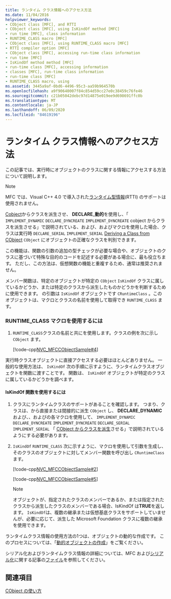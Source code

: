 ```yaml
---
title: ランタイム クラス情報へのアクセス方法
ms.date: 11/04/2016
helpviewer_keywords:
- CObject class [MFC], and RTTI
- CObject class [MFC], using IsKindOf method [MFC]
- run time [MFC], class information
- RUNTIME_CLASS macro [MFC]
- CObject class [MFC], using RUNTIME_CLASS macro [MFC]
- RTTI compiler option [MFC]
- CObject class [MFC], accessing run-time class information
- run time [MFC]
- IsKindOf method method [MFC]
- run-time class [MFC], accessing information
- classes [MFC], run-time class information
- run-time class [MFC]
- RUNTIME_CLASS macro, using
ms.assetid: 3445a9af-0bd6-4496-95c3-aa59b964570b
ms.openlocfilehash: a9f90640007f84c854d59cc27e0c38459c76fe46
ms.sourcegitcommit: c21b05042debc97d14875e019ee9d698691ffc0b
ms.translationtype: MT
ms.contentlocale: ja-JP
ms.lasthandoff: 06/09/2020
ms.locfileid: "84619196"
---
```

# <a name="accessing-run-time-class-information"></a>ランタイム クラス情報へのアクセス方法

この記事では、実行時にオブジェクトのクラスに関する情報にアクセスする方法について説明します。

> [!NOTE]
> MFC では、Visual C++ 4.0 で導入された[ランタイム型情報](../cpp/run-time-type-information.md)(RTTI) のサポートは使用されません。

[Cobject](reference/cobject-class.md)からクラスを派生させ、 **DECLARE**_**動的**を使用し、「 `IMPLEMENT_DYNAMIC` `DECLARE_DYNCREATE` `IMPLEMENT_DYNCREATE` cobject からクラスを派生させる」で説明されている、および、およびマクロを使用した場合、クラスは実行時 `DECLARE_SERIAL` `IMPLEMENT_SERIAL` [Deriving a Class from CObject](deriving-a-class-from-cobject.md) `CObject` にオブジェクトの正確なクラスを判別できます。

この機能は、関数の引数の追加の型チェックが必要な場合や、オブジェクトのクラスに基づいて特殊な目的のコードを記述する必要がある場合に、最も役立ちます。 ただし、この方法は、仮想関数の機能と重複するため、通常は推奨されません。

メンバー関数は、特定のオブジェクトが特定の `CObject` `IsKindOf` クラスに属しているかどうか、または特定のクラスから派生したものかどうかを判断するために使用できます。 の引数は `IsKindOf` オブジェクトです `CRuntimeClass` 。このオブジェクトは、マクロとクラスの名前を使用して取得でき `RUNTIME_CLASS` ます。

### <a name="to-use-the-runtime_class-macro"></a>RUNTIME_CLASS マクロを使用するには

1. `RUNTIME_CLASS`クラスの名前と共にを使用します。クラスの例を次に示し `CObject` ます。

   [!code-cpp[NVC_MFCCObjectSample#4](codesnippet/cpp/accessing-run-time-class-information_1.cpp)]

実行時クラスオブジェクトに直接アクセスする必要はほとんどありません。 一般的な使用方法は、 `IsKindOf` 次の手順に示すように、ランタイムクラスオブジェクトを関数に渡すことです。 関数は、 `IsKindOf` オブジェクトが特定のクラスに属しているかどうかを調べます。

#### <a name="to-use-the-iskindof-function"></a>IsKindOf 関数を使用するには

1. クラスにランタイムクラスのサポートがあることを確認します。 つまり、クラスは、から直接または間接的に派生 `CObject` し、 **DECLARE**_**DYNAMIC**および、、およびの各マクロを使用して、 `IMPLEMENT_DYNAMIC` `DECLARE_DYNCREATE` `IMPLEMENT_DYNCREATE` `DECLARE_SERIAL` `IMPLEMENT_SERIAL` 「 [CObject からクラスを派生](deriving-a-class-from-cobject.md)させる」で説明されているようにする必要があります。

1. `IsKindOf` `RUNTIME_CLASS` 次に示すように、マクロを使用して引数を生成し、そのクラスのオブジェクトに対してメンバー関数を呼び出し `CRuntimeClass` ます。

   [!code-cpp[NVC_MFCCObjectSample#2](codesnippet/cpp/accessing-run-time-class-information_2.h)]

   [!code-cpp[NVC_MFCCObjectSample#5](codesnippet/cpp/accessing-run-time-class-information_3.cpp)]

    > [!NOTE]
    >  オブジェクトが、指定されたクラスのメンバーであるか、または指定されたクラスから派生したクラスのメンバーである場合、IsKindOf は**TRUE**を返します。 `IsKindOf`は、複数の継承または仮想基底クラスをサポートしていませんが、必要に応じて、派生した Microsoft Foundation クラスに複数の継承を使用できます。

ランタイムクラス情報の使用方法の1つは、オブジェクトの動的な作成です。 このプロセスについては、「[動的オブジェクトの作成](dynamic-object-creation.md)」をご覧ください。

シリアル化およびランタイムクラス情報の詳細については、MFC および[シリアル化](serialization-in-mfc.md)に関する記事の[ファイル](files-in-mfc.md)を参照してください。

## <a name="see-also"></a>関連項目

[CObject の使い方](using-cobject.md)
